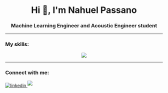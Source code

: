 <h1 align="center">Hi 👋, I'm Nahuel Passano</h1>
<h3 align="center">Machine Learning Engineer and Acoustic Engineer student
</h3>

---
<h3 align="left">My skills:</h3>
<p align="center">
  <a href="https://skillicons.dev">
    <img src="https://skillicons.dev/icons?i=aws,fastapi,flask,docker,bash,linux,vscode,git,github,githubactions,python,pytorch,tensorflow,raspberrypi,qt,grafana,matlab,latex&perline=9" />
  </a>
</p>

---

<h3 align="left">Connect with me:</h3>

<a href="https://linkedin.com/in/nahuelpassano" target="_blank">
<img src="https://img.shields.io/badge/linkedin:  Nahuel Passano-%2300acee.svg?color=405DE6&style=for-the-badge&logo=linkedin&logoColor=white" alt=linkedin style="margin-bottom: 5px;"/>
</a>

<a href="mailto:nahue.passano@gmail.com" target="_blank">
<img src="https://img.shields.io/badge/gmail:  nahue.passano@gmail.com-%23EA4335.svg?style=for-the-badge&logo=gmail&logoColor=white" t=mail style="margin-bottom: 5px;" />
</a>


